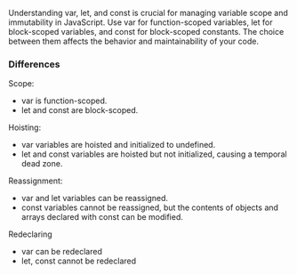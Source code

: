 Understanding var, let, and const is crucial for managing variable scope and immutability in JavaScript. Use var for function-scoped variables, let for block-scoped variables, and const for block-scoped constants. The choice between them affects the behavior and maintainability of your code.

### Differences

Scope:

- var is function-scoped.
- let and const are block-scoped.

Hoisting:

- var variables are hoisted and initialized to undefined.
- let and const variables are hoisted but not initialized, causing a temporal dead zone.

Reassignment:

- var and let variables can be reassigned.
- const variables cannot be reassigned, but the contents of objects and arrays declared with const can be modified.

Redeclaring

- var can be redeclared
- let, const cannot be redeclared
